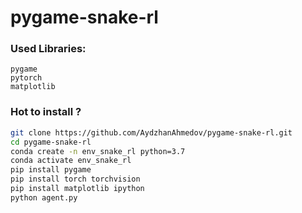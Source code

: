 # pygame-snake-rl

### Used Libraries:
```
pygame
pytorch
matplotlib
```

### Hot to install ?

```sh
git clone https://github.com/AydzhanAhmedov/pygame-snake-rl.git
cd pygame-snake-rl
conda create -n env_snake_rl python=3.7
conda activate env_snake_rl
pip install pygame
pip install torch torchvision
pip install matplotlib ipython
python agent.py
```

